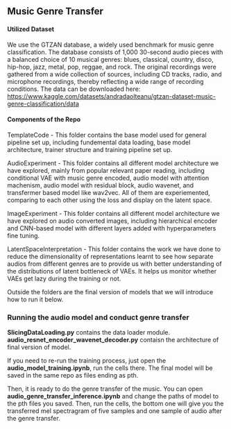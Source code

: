 ## Music Genre Transfer
#### Utilized Dataset
We use the GTZAN database, a widely used benchmark for music genre classification. The database consists of 1,000 30-second audio pieces with a balanced choice of 10 musical genres: blues, classical, country, disco, hip-hop, jazz, metal, pop, reggae, and rock. The original recordings were gathered from a wide collection of sources, including CD tracks, radio, and microphone recordings, thereby reflecting a wide range of recording conditions. The data can be downloaded here: 
https://www.kaggle.com/datasets/andradaolteanu/gtzan-dataset-music-genre-classification/data

#### Components of the Repo
TemplateCode - This folder contains the base model used for general pipeline set up, including fundemental data loading, base model architecture, trainer structure and training pipeline set up. 

AudioExperiment - This folder contains all different model architecture we have explored, mainly from popular relevant paper reading, including conditional VAE with music genre encoded, audio model with attention machenism, audio model with residual block, audio wavenet, and transfermer based model like wav2vec. All of them are experiemented, comparing to each other using the loss and display on the latent space. 

ImageExperiment - This folder contains all different model architecture we have explored on audio converted images, including hierarchical encoder and CNN-based model with different layers added with hyperparameters fine tuning. 

LatentSpaceInterpretation - This folder contains the work we have done to reduce the dimensionality of representations learnt to see how separate audios from different genres are to provide us with better understanding of the distributions of latent bottleneck of VAEs. It helps us monitor whether VAEs get lazy during the training or not. 

Outside the folders are the final version of models that we will introduce how to run it below. 


### Running the audio model and conduct genre transfer
**SlicingDataLoading.py** contains the data loader module. **audio_resnet_encoder_wavenet_decoder.py** contaisn the architecture of final version of model. 

If you need to re-run the training process, just open the **audio_model_training.ipynb**, run the cells there. The final model will be saved in the same repo as files ending as pth. 

Then, it is ready to do the genre transfer of the music. You can open **audio_genre_transfer_inference.ipynb** and change the paths of model to the pth files you saved. Then, run the cells, the bottom one will give you the transferred mel spectragram of five samples and one sample of audio after the genre transfer. 
